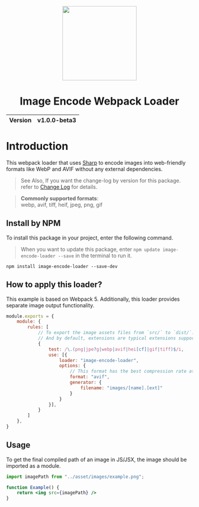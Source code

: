 <div align="center">
  <img width="200px" src="https://github.com/user-attachments/assets/3933881e-5d7f-4675-a4d1-1e67d7d0778e">
  <h1>Image Encode Webpack Loader</h1>
  <table>
        <thead>
          <tr>
            <th>Version</th>
            <th>v1.0.0-beta3</th>
          </tr>
        </tbody>
    </table>
</div>

# Introduction
This webpack loader that uses [Sharp](https://sharp.pixelplumbing.com/) to encode images into web-friendly formats like WebP and AVIF without any external dependencies.

> See Also, If you want the change-log by version for this package. refer to [Change Log](CHANGELOG.md) for details.

> __Commonly supported formats__:<br>
> webp, avif, tiff, heif, jpeg, png, gif

## Install by NPM
To install this package in your project, enter the following command.

> When you want to update this package, enter `npm update image-encode-loader --save` in the terminal to run it.

```
npm install image-encode-loader --save-dev
```

## How to apply this loader?
This example is based on Webpack 5. Additionally, this loader provides separate image output functionality.

```cjs
module.exports = {
    module: {
        rules: [
            // To export the image assets files from `src/` to `dist/`.
            // And by default, extensions are typical extensions supported by Chrome.
            {
                test: /\.(png|jpe?g|webp|avif|hei[cf]|gif|tiff)$/i,
                use: [{
                    loader: "image-encode-loader",
                    options: {
                        // This format has the best compression rate at the moment.
                        format: "avif",
                        generator: {
                            filename: "images/[name].[ext]"
                        }
                    }
                }],
            }
        ]
    },
}
```

## Usage
To get the final compiled path of an image in JS/JSX, the image should be imported as a module.

```jsx
import imagePath from "../asset/images/example.png";

function Example() {
    return <img src={imagePath} />
}
```